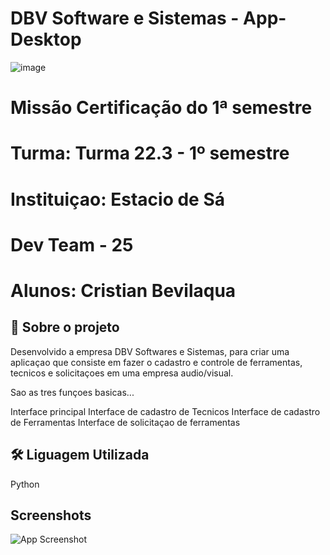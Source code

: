 # DBV Software e Sistemas - App-Desktop

![image](https://user-images.githubusercontent.com/104402733/196836852-c3d584c4-1e24-4ab3-91c9-ffb8d80ef98c.png)

# Missão Certificação do 1ª semestre
# Turma: Turma 22.3 - 1º semestre
# Instituiçao: Estacio de Sá
# Dev Team - 25
# Alunos: Cristian Bevilaqua

## 🚀 Sobre o projeto

Desenvolvido a empresa DBV Softwares e Sistemas, para criar uma aplicaçao que consiste em fazer o cadastro e controle de ferramentas, tecnicos e solicitaçoes 
em uma empresa audio/visual.

Sao as tres funçoes basicas...

Interface principal 
Interface de cadastro de Tecnicos
Interface de cadastro de Ferramentas
Interface de solicitaçao de ferramentas



## 🛠 Liguagem Utilizada
Python
## Screenshots

![App Screenshot](https://media.licdn.com/dms/image/D4D22AQGt2W_VF4d-bg/feedshare-shrink_2048_1536/0/1666988238559?e=1697068800&v=beta&t=K1YXBGl1c08QW4J5AfTvVj4ou4VlGEGb9FzdBc-jhuw)

